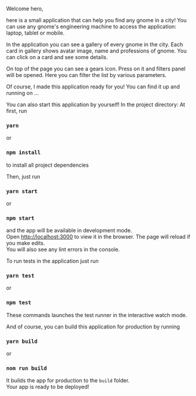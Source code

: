Welcome hero,

here is a small application that can help you find any gnome in a city!
You can use any gnome's engineering machine to access the application: laptop, tablet or mobile.

In the application you can see a gallery of every gnome in the city.
Each card in gallery shows avatar image, name and professions of gnome.
You can click on a card and see some details.

On top of the page you can see a gears icon. Press on it and filters panel will be opened.
Here you can filter the list by various parameters.

Of course, I made this application ready for you!
You can find it up and running on
...

You can also start this application by yourself! 
In the project directory:
At first, run
### `yarn`
or
### `npm install`
to install all project dependencies

Then, just run
### `yarn start`
or
### `npm start`
and the app will be available in development mode.<br />
Open [http://localhost:3000](http://localhost:3000) to view it in the browser.
The page will reload if you make edits.<br />
You will also see any lint errors in the console.

To run tests in the application just run
### `yarn test`
or
### `npm test`
These commands launches the test runner in the interactive watch mode.<br />

And of course, you can build this application for production by running
### `yarn build`
or
### `nom run build`

It builds the app for production to the `build` folder.<br />
Your app is ready to be deployed!
